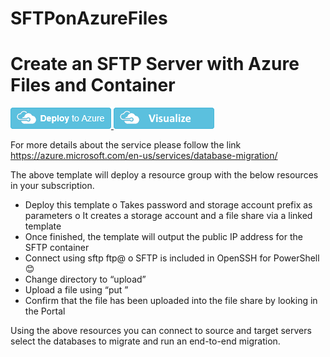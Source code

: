 # SFTPonAzureFiles
# Create an SFTP Server with Azure Files and Container

<a href="https://portal.azure.com/#create/Microsoft.Template/uri/https%3A%2F%2Fraw.githubusercontent.com/RenaShahMSFT/SFTPonAzureFiles/master/sftp.json" target="_blank">
<img src="https://raw.githubusercontent.com/Azure/azure-quickstart-templates/master/1-CONTRIBUTION-GUIDE/images/deploytoazure.png"/>
</a>
<a href="http://armviz.io/#/?load=https%3A%2F%2Fraw.githubusercontent.com/RenaShahMSFT/SFTPonAzureFiles/master/sftp.json" target="_blank">
<img src="https://raw.githubusercontent.com/Azure/azure-quickstart-templates/master/1-CONTRIBUTION-GUIDE/images/visualizebutton.png"/>
</a>

For more details about the service please follow the link https://azure.microsoft.com/en-us/services/database-migration/

The above template will deploy a resource group with the below resources in your subscription.
-	Deploy this template
o	Takes password and storage account prefix as parameters
o	It creates a storage account and a file share via a linked template 
-	Once finished, the template will output the public IP address for the SFTP container
-	Connect using sftp ftp@<public-ip>
o	SFTP is included in OpenSSH for PowerShell 😊
-	Change directory to “upload”
-	Upload a file using “put <local file name>”
-	Confirm that the file has been uploaded into the file share by looking in the Portal


Using the above resources you can connect to source and target servers select the databases to migrate and run an end-to-end migration.

